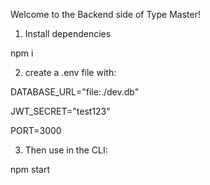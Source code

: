Welcome to the Backend side of Type Master!

1. Install dependencies

npm i

2. create a .env file with:

DATABASE_URL="file:./dev.db"

JWT_SECRET="test123"

PORT=3000

3. Then use in the CLI:

npm start
